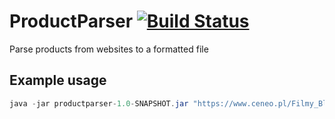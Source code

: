 # ProductParser [![Build Status](https://travis-ci.org/jrry/ProductParser.svg?branch=master)](https://travis-ci.org/jrry/ProductParser)
Parse products from websites to a formatted file

## Example usage

```java
java -jar productparser-1.0-SNAPSHOT.jar "https://www.ceneo.pl/Filmy_Blu-ray/Gatunek:Komedie.htm"
```
